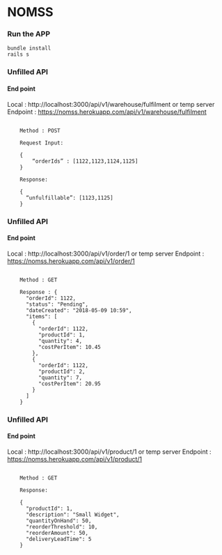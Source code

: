 # NOMSS


### Run the APP

```
bundle install 
rails s

```

### Unfilled API
#### End point  
 Local : http://localhost:3000/api/v1/warehouse/fulfilment 
  or temp server 
 Endpoint : https://nomss.herokuapp.com/api/v1/warehouse/fulfilment

```
	
	Method : POST

	Request Input: 

	{
		“orderIds” : [1122,1123,1124,1125]
	}

	Response: 

	{
  	  “unfulfillable”: [1123,1125]
    } 

```

### Unfilled API
#### End point  
 Local : http://localhost:3000/api/v1/order/1 
  or temp server 
 Endpoint : https://nomss.herokuapp.com/api/v1/order/1

```
	
	Method : GET

	Response : {
      "orderId": 1122,
      "status": "Pending",
      "dateCreated": "2018-05-09 10:59",
      "items": [
        {
          "orderId": 1122,
          "productId": 1,
          "quantity": 4,
          "costPerItem": 10.45
        },
        {
          "orderId": 1122,
          "productId": 2,
          "quantity": 7,
          "costPerItem": 20.95
        }
      ]
    }

```



### Unfilled API
#### End point  
 Local : http://localhost:3000/api/v1/product/1
  or temp server 
 Endpoint : https://nomss.herokuapp.com/api/v1/product/1

```
	
	Method : GET

	Response: 

	{
      "productId": 1,
      "description": "Small Widget",
      "quantityOnHand": 50,
      "reorderThreshold": 10,
      "reorderAmount": 50,
      "deliveryLeadTime": 5
    }

```

